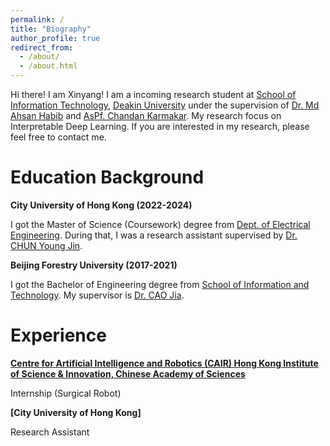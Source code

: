 ```yaml
---
permalink: /
title: "Biography"
author_profile: true
redirect_from: 
  - /about/
  - /about.html
---
```


Hi there! I am Xinyang! I am a incoming research student at [School of Information Technology](https://www.deakin.edu.au/faculty-of-science-engineering-and-built-environment/school-of-information-technology), [Deakin University](https://www.deakin.edu.au/) under the supervision of [Dr. Md Ahsan Habib](https://experts.deakin.edu.au/50940-md-ahsan-habib) and [AsPf. Chandan Karmakar](https://experts.deakin.edu.au/30131-chandan-karmakar). My research focus on Interpretable Deep Learning. If you are interested in my research, please feel free to contact me.

Education Background
======
**City University of Hong Kong (2022-2024)**  

I got the Master of Science (Coursework) degree from [Dept. of Electrical Engineering](https://www.ee.cityu.edu.hk/). During that, I was a research assistant supervised by [Dr. CHUN Young Jin](https://www.ee.cityu.edu.hk/~yjchun/).
  
**Beijing Forestry University (2017-2021)**  

I got the Bachelor of Engineering degree from [School of Information and Technology](https://it.bjfu.edu.cn/). My supervisor is [Dr. CAO Jia](https://it.bjfu.edu.cn/szdw/szgk/fjs/374692.html).


Experience
======
**[Centre for Artificial Intelligence and Robotics (CAIR) Hong Kong Institute of Science & Innovation, Chinese Academy of Sciences](https://www.cair-cas.org.hk/)**  

Internship (Surgical Robot)

**[City University of Hong Kong]**  

Research Assistant

